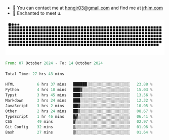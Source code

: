 - 📧 You can contact me at hongjr03@gmail.com and find me at [jrhim.com](https://jrhim.com/)
- 💜 Enchanted to meet u.

![snake_animation](https://raw.githubusercontent.com/hongjr03/hongjr03/output/github-contribution-grid-snake.svg)

<!--START_SECTION:waka-->

```rust
From: 07 October 2024 - To: 14 October 2024

Total Time: 27 hrs 43 mins

HTML          6 hrs 37 mins   ██████░░░░░░░░░░░░░░░░░░░   23.88 %
Python        4 hrs 10 mins   ███▓░░░░░░░░░░░░░░░░░░░░░   15.03 %
Typst         3 hrs 45 mins   ███▒░░░░░░░░░░░░░░░░░░░░░   13.56 %
Markdown      3 hrs 24 mins   ███░░░░░░░░░░░░░░░░░░░░░░   12.32 %
JavaScript    3 hrs 2 mins    ██▓░░░░░░░░░░░░░░░░░░░░░░   10.95 %
Other         2 hrs 24 mins   ██▒░░░░░░░░░░░░░░░░░░░░░░   08.67 %
TypeScript    1 hr 46 mins    █▓░░░░░░░░░░░░░░░░░░░░░░░   06.41 %
CSS           49 mins         ▓░░░░░░░░░░░░░░░░░░░░░░░░   02.97 %
Git Config    32 mins         ▒░░░░░░░░░░░░░░░░░░░░░░░░   01.96 %
Bash          27 mins         ▒░░░░░░░░░░░░░░░░░░░░░░░░   01.64 %
```

<!--END_SECTION:waka-->
